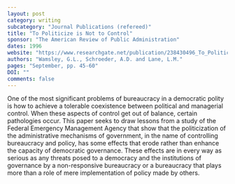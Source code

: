 ```yaml
---
layout: post
category: writing
subcategory: "Journal Publications (refereed)"
title: "To Politicize is Not to Control"
sponsor: "The American Review of Public Administration"
dates: 1996
website: "https://www.researchgate.net/publication/238430496_To_Politicize_is_Not_to_Control_The_Pathologies_of_Control_in_Federal_Emergency_Management"
authors: "Wamsley, G.L., Schroeder, A.D. and Lane, L.M."
pages: "September, pp. 45-60"
DOI: ""
comments: false
---
```


One of the most significant problems of bureaucracy in a democratic polity is how to achieve a tolerable coexistence between political and managerial control. When these aspects of control get out of balance, certain pathologies occur. This paper seeks to draw lessons from a study of the Federal Emergency Management Agency that show that the politicization of the administrative mechanisms of government, in the name of controlling bureaucracy and policy, has some effects that erode rather than enhance the capacity of democratic governance. These effects are in every way as serious as any threats posed to a democracy and the institutions of governance by a non-responsive bureaucracy or a bureaucracy that plays more than a role of mere implementation of policy made by others.
